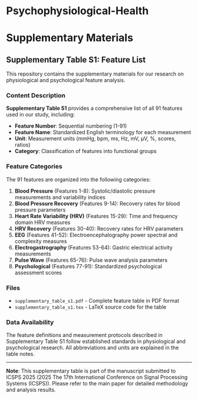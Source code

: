 # Psychophysiological-Health
# Supplementary Materials

## Supplementary Table S1: Feature List

This repository contains the supplementary materials for our research on physiological and psychological feature analysis.

### Content Description

**Supplementary Table S1** provides a comprehensive list of all 91 features used in our study, including:

- **Feature Number**: Sequential numbering (1-91)
- **Feature Name**: Standardized English terminology for each measurement
- **Unit**: Measurement units (mmHg, bpm, ms, Hz, mV, μV, %, scores, ratios)
- **Category**: Classification of features into functional groups

### Feature Categories

The 91 features are organized into the following categories:

1. **Blood Pressure** (Features 1-8): Systolic/diastolic pressure measurements and variability indices
2. **Blood Pressure Recovery** (Features 9-14): Recovery rates for blood pressure parameters
3. **Heart Rate Variability (HRV)** (Features 15-29): Time and frequency domain HRV measures
4. **HRV Recovery** (Features 30-40): Recovery rates for HRV parameters
5. **EEG** (Features 41-52): Electroencephalography power spectral and complexity measures
6. **Electrogastrography** (Features 53-64): Gastric electrical activity measurements
7. **Pulse Wave** (Features 65-76): Pulse wave analysis parameters
8. **Psychological** (Features 77-91): Standardized psychological assessment scores

### Files

- `supplementary_table_s1.pdf` - Complete feature table in PDF format
- `supplementary_table_s1.tex` - LaTeX source code for the table

### Data Availability

The feature definitions and measurement protocols described in Supplementary Table S1 follow established standards in physiological and psychological research. All abbreviations and units are explained in the table notes.

---

**Note**: This supplementary table is part of the manuscript submitted to ICSPS 2025 (2025 The 17th International Conference on Signal Processing Systems (ICSPS)). Please refer to the main paper for detailed methodology and analysis results.
